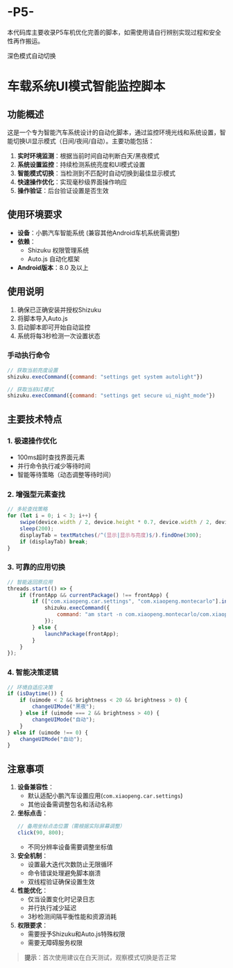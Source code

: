 # -P5-
本代码库主要收录P5车机优化完善的脚本，如需使用请自行辨别实现过程和安全性再作搬运。

深色模式自动切换
# 车载系统UI模式智能监控脚本
## 功能概述
这是一个专为智能汽车系统设计的自动化脚本，通过监控环境光线和系统设置，智能切换UI显示模式（日间/夜间/自动）。主要功能包括：
1. **实时环境监测**：根据当前时间自动判断白天/黑夜模式
2. **系统设置监控**：持续检测系统亮度和UI模式设置
3. **智能模式切换**：当检测到不匹配时自动切换到最佳显示模式
4. **快速操作优化**：实现毫秒级界面操作响应
5. **操作验证**：后台验证设置是否生效

## 使用环境要求
- **设备**：小鹏汽车智能系统 (兼容其他Android车机系统需调整)
- **依赖**：
  - Shizuku 权限管理系统
  - Auto.js 自动化框架
- **Android版本**：8.0 及以上

## 使用说明
1. 确保已正确安装并授权Shizuku
2. 将脚本导入Auto.js
3. 启动脚本即可开始自动监控
4. 系统将每3秒检测一次设置状态

### 手动执行命令
```javascript
// 获取当前亮度设置
shizuku.execCommand({command: "settings get system autolight"})

// 获取当前UI模式
shizuku.execCommand({command: "settings get secure ui_night_mode"})
```

## 主要技术特点
### 1. 极速操作优化
- 100ms超时查找界面元素
- 并行命令执行减少等待时间
- 智能等待策略（动态调整等待时间）
### 2. 增强型元素查找
```javascript
// 多轮查找策略
for (let i = 0; i < 3; i++) {
    swipe(device.width / 2, device.height * 0.7, device.width / 2, device.height * 0.3, 300);
    sleep(200);
    displayTab = textMatches(/^(显示|显示与亮度)$/).findOne(300);
    if (displayTab) break;
}
```
### 3. 可靠的应用切换
```javascript
// 智能返回原应用
threads.start(() => {
    if (frontApp && currentPackage() !== frontApp) {
        if (["com.xiaopeng.car.settings", "com.xiaopeng.montecarlo"].includes(frontApp)) {
            shizuku.execCommand({
                command: "am start -n com.xiaopeng.montecarlo/com.xiaopeng.montecarlo.MainActivity"
            });
        } else {
            launchPackage(frontApp);
        }
    }
});
```

### 4. 智能决策逻辑
```javascript
// 环境自适应决策
if (isDaytime()) {
    if (uimode < 2 && brightness < 20 && brightness > 0) {
        changeUIMode("黑夜");
    } else if (uimode === 2 && brightness > 40) {
        changeUIMode("自动");
    }
} else if (uimode !== 0) {
    changeUIMode("自动");
}
```

## 注意事项
1. **设备兼容性**：
   - 默认适配小鹏汽车设置应用(`com.xiaopeng.car.settings`)
   - 其他设备需调整包名和活动名称
2. **坐标点击**：
   ```javascript
   // 备用坐标点击位置（需根据实际屏幕调整）
   click(90, 800);
   ```
   - 不同分辨率设备需要调整坐标值
3. **安全机制**：
   - 设置最大迭代次数防止无限循环
   - 命令错误处理避免脚本崩溃
   - 双线程验证确保设置生效
4. **性能优化**：
   - 仅当设置变化时记录日志
   - 并行执行减少延迟
   - 3秒检测间隔平衡性能和资源消耗
5. **权限要求**：
   - 需要授予Shizuku和Auto.js特殊权限
   - 需要无障碍服务权限
> **提示**：首次使用建议在白天测试，观察模式切换是否正常